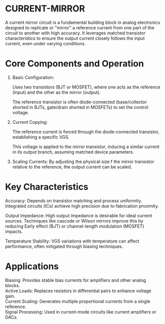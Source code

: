 # CURRENT-MIRROR  
A current mirror circuit is a fundamental building block in analog electronics designed to replicate or "mirror" a reference current from one part of the circuit to another with high accuracy. It leverages matched transistor characteristics to ensure the output current closely follows the input current, even under varying conditions.  
# Core Components and Operation  
1. Basic Configuration:
   
   Uses two transistors (BJT or MOSFET), where one acts as the reference (input) and the other as the mirror (output).
   
   The reference transistor is often diode-connected (base/collector shorted in BJTs, gate/drain shorted in MOSFETs) to set the control voltage.
2. Current Copying:
   
   The reference current is forced through the diode-connected transistor, establishing a specific VGS.
   
   This voltage is applied to the mirror transistor, inducing a similar current in its output branch, assuming matched device parameters.
3. Scaling Currents:
   By adjusting the physical size f the mirror transistor relative to the reference, the output current can be scaled.

# Key Characteristics  
Accuracy: Depends on transistor matching and process uniformity. Integrated circuits (ICs) achieve high precision due to fabrication proximity.  

Output Impedance: High output impedance is desirable for ideal current sources. Techniques like cascode or Wilson mirrors improve this by reducing Early effect (BJT) or channel-length modulation (MOSFET) impacts.  

Temperature Stability: VGS variations with temperature can affect performance, often mitigated through biasing techniques.  

# Applications  
Biasing: Provides stable bias currents for amplifiers and other analog blocks.  
Active Loads: Replaces resistors in differential pairs to enhance voltage gain.  
Current Scaling: Generates multiple proportional currents from a single reference.  
Signal Processing: Used in current-mode circuits like current amplifiers or DACs.  





   
   
   
